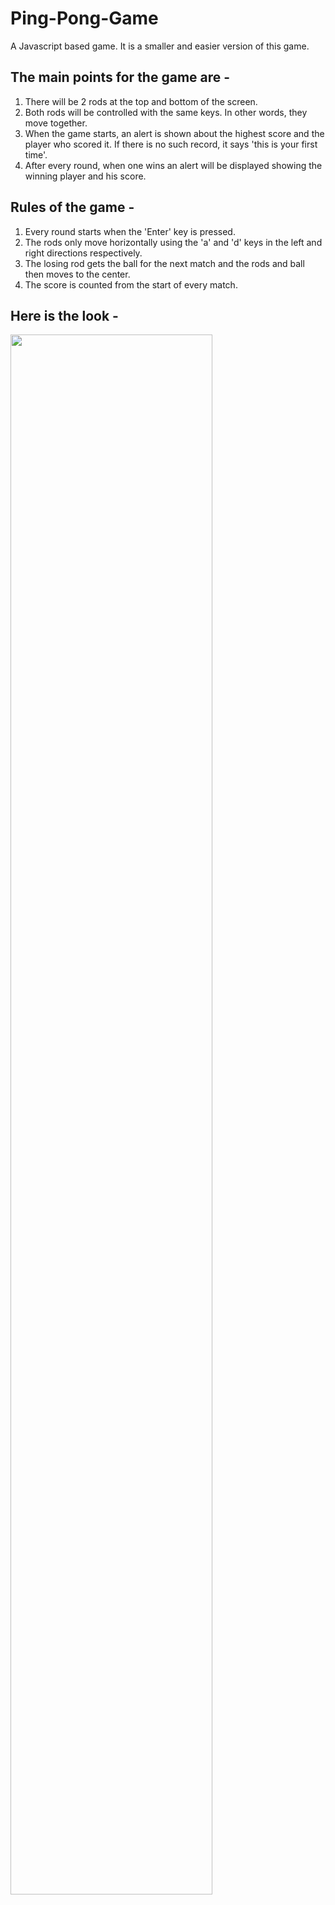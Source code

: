 # Ping-Pong-Game

A Javascript based game. It is a smaller and easier version of this game. 

## The main points for the game are -
1. There will be 2 rods at the top and bottom of the screen.
2. Both rods will be controlled with the same keys. In other words, they move together.
3. When the game starts, an alert is shown about the highest score and the player who scored it. If there is no such record, it says 'this is your first time'.
4. After every round, when one wins an alert will be displayed showing the winning player and his score.

## Rules of the game - 
1. Every round starts when the 'Enter' key is pressed. 
2. The rods only move horizontally using the 'a' and 'd' keys in the left and right directions respectively. 
3. The losing rod gets the ball for the next match and the rods and ball then moves to the center.
4. The score is counted from the start of every match.

## Here is the look - 
<img src="screenshots/img.png" width = 80%>
